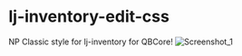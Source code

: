 # lj-inventory-edit-css
NP Classic style for lj-inventory for QBCore!
![Screenshot_1](https://user-images.githubusercontent.com/91550251/236528727-f97c913f-adc8-419e-bf95-130547685d48.png)
